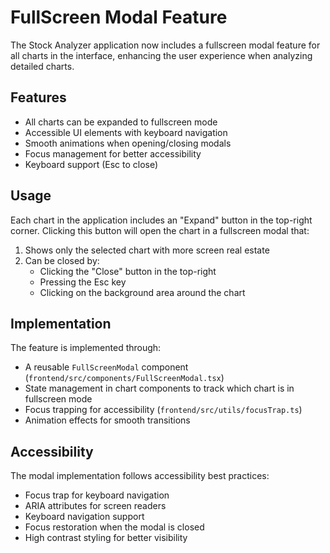 # FullScreen Modal Feature

The Stock Analyzer application now includes a fullscreen modal feature for all charts in the interface, enhancing the user experience when analyzing detailed charts.

## Features

- All charts can be expanded to fullscreen mode
- Accessible UI elements with keyboard navigation
- Smooth animations when opening/closing modals
- Focus management for better accessibility
- Keyboard support (Esc to close)

## Usage

Each chart in the application includes an "Expand" button in the top-right corner. Clicking this button will open the chart in a fullscreen modal that:

1. Shows only the selected chart with more screen real estate
2. Can be closed by:
   - Clicking the "Close" button in the top-right
   - Pressing the Esc key
   - Clicking on the background area around the chart

## Implementation

The feature is implemented through:

- A reusable `FullScreenModal` component (`frontend/src/components/FullScreenModal.tsx`)
- State management in chart components to track which chart is in fullscreen mode
- Focus trapping for accessibility (`frontend/src/utils/focusTrap.ts`)
- Animation effects for smooth transitions

## Accessibility

The modal implementation follows accessibility best practices:

- Focus trap for keyboard navigation
- ARIA attributes for screen readers
- Keyboard navigation support
- Focus restoration when the modal is closed
- High contrast styling for better visibility
